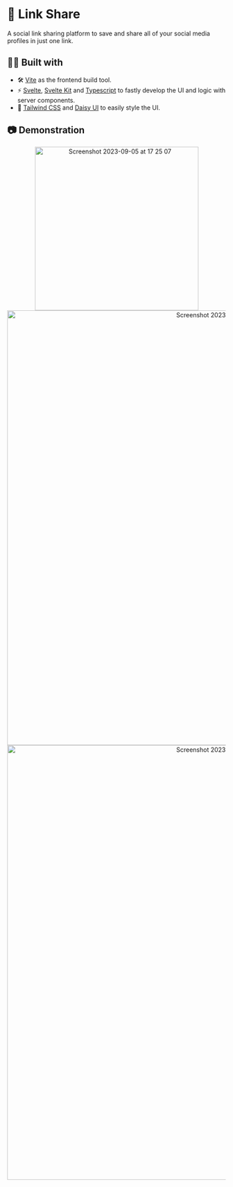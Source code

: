 # 🔗 Link Share

A social link sharing platform to save and share all of your social media profiles in just one link.

## 👷‍♂️ Built with

- 🛠️ [Vite](https://vitejs.dev/) as the frontend build tool.
- ⚡️ [Svelte](https://svelte.dev/), [Svelte Kit](https://kit.svelte.dev/) and [Typescript](https://www.typescriptlang.org/) to fastly develop the UI and logic with server components.
- 🎨 [Tailwind CSS](https://mui.com/) and [Daisy UI](https://daisyui.com/) to easily style the UI.

## 📷 Demonstration

<div align="center">
  <img width="377" alt="Screenshot 2023-09-05 at 17 25 07" src="https://github.com/gbbelloponce/link-share/assets/71038813/b5bc48f7-f6fe-4776-a9ef-287dd5f836c8">

  <img width="1002" alt="Screenshot 2023-09-05 at 17 26 30" src="https://github.com/gbbelloponce/link-share/assets/71038813/273f59ce-1787-49da-8cdd-aade232998ce">

  <img width="1002" alt="Screenshot 2023-09-05 at 17 26 43" src="https://github.com/gbbelloponce/link-share/assets/71038813/e7e8504e-1274-493b-9f88-9da5a3a5232b">
</div>
